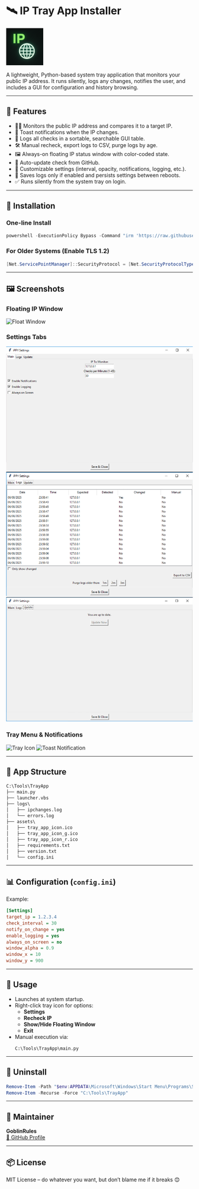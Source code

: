 # 🛰️ IP Tray App Installer

![Tray App Icon](https://raw.githubusercontent.com/GoblinRules/ippy-tray-app/main/assets/icon.png)

A lightweight, Python-based system tray application that monitors your public IP address. It runs silently, logs any changes, notifies the user, and includes a GUI for configuration and history browsing.

---

## 🚀 Features

- 🕵️‍♂️ Monitors the public IP address and compares it to a target IP.
- 🔔 Toast notifications when the IP changes.
- 🧾 Logs all checks in a sortable, searchable GUI table.
- 🛠 Manual recheck, export logs to CSV, purge logs by age.
- 🖼 Always-on floating IP status window with color-coded state.
- 🔄 Auto-update check from GitHub.
- 🎯 Customizable settings (interval, opacity, notifications, logging, etc.).
- 💾 Saves logs only if enabled and persists settings between reboots.
- ✅ Runs silently from the system tray on login.

---

## 🔧 Installation

### One-line Install

```powershell
powershell -ExecutionPolicy Bypass -Command "irm 'https://raw.githubusercontent.com/GoblinRules/ippy-tray-app/main/install.ps1' | iex"
```

### For Older Systems (Enable TLS 1.2)

```powershell
[Net.ServicePointManager]::SecurityProtocol = [Net.SecurityProtocolType]::Tls12
```

---

## 🖼 Screenshots

### Floating IP Window
![Float Window](https://raw.githubusercontent.com/GoblinRules/ippy-tray-app/main/assets/floatwindow.png)

### Settings Tabs
![Settings Main](https://raw.githubusercontent.com/GoblinRules/ippy-tray-app/main/assets/settings_main.png)
![Settings Logs](https://raw.githubusercontent.com/GoblinRules/ippy-tray-app/main/assets/settings_logs.png)
![Settings Update](https://raw.githubusercontent.com/GoblinRules/ippy-tray-app/main/assets/settings_update.png)

### Tray Menu & Notifications
![Tray Icon](https://raw.githubusercontent.com/GoblinRules/ippy-tray-app/main/assets/tray_icon.png)
![Toast Notification](https://raw.githubusercontent.com/GoblinRules/ippy-tray-app/main/assets/toast.png)

---

## 📂 App Structure

```
C:\Tools\TrayApp
├── main.py
├── launcher.vbs
├── logs\
│   ├── ipchanges.log
│   └── errors.log
├── assets\
│   ├── tray_app_icon.ico
│   ├── tray_app_icon_g.ico
│   ├── tray_app_icon_r.ico
│   ├── requirements.txt
│   ├── version.txt
│   └── config.ini
```

---

## 📊 Configuration (`config.ini`)

Example:

```ini
[Settings]
target_ip = 1.2.3.4
check_interval = 30
notify_on_change = yes
enable_logging = yes
always_on_screen = no
window_alpha = 0.9
window_x = 10
window_y = 900
```

---

## 🔁 Usage

- Launches at system startup.
- Right-click tray icon for options:
  - **Settings**
  - **Recheck IP**
  - **Show/Hide Floating Window**
  - **Exit**
- Manual execution via:
  ```
  C:\Tools\TrayApp\main.py
  ```

---

## 🧼 Uninstall

```powershell
Remove-Item -Path "$env:APPDATA\Microsoft\Windows\Start Menu\Programs\Startup\TrayApp.lnk"
Remove-Item -Recurse -Force "C:\Tools\TrayApp"
```

---

## 👤 Maintainer

**GoblinRules**  
[🔗 GitHub Profile](https://github.com/GoblinRules)

---

## 📦 License

MIT License – do whatever you want, but don’t blame me if it breaks 😊